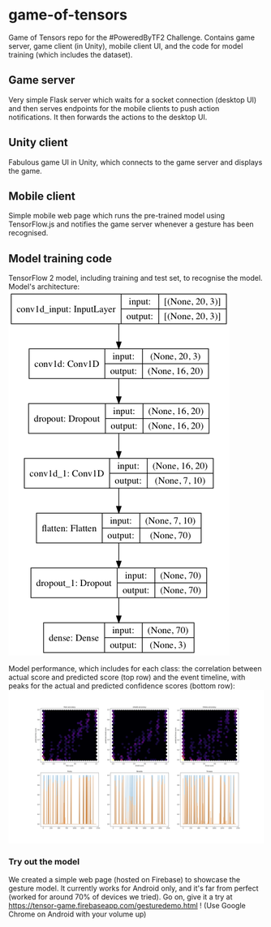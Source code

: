 # game-of-tensors
Game of Tensors repo for the #PoweredByTF2 Challenge. Contains game server, game client (in Unity), mobile client UI, and the code for model training (which includes the dataset).

## Game server
Very simple Flask server which waits for a socket connection (desktop UI) and then serves endpoints for the mobile clients to push action notifications. It then forwards the actions to the desktop UI.

## Unity client
Fabulous game UI in Unity, which connects to the game server and displays the game.

## Mobile client
Simple mobile web page which runs the pre-trained model using TensorFlow.js and notifies the game server whenever a gesture has been recognised.

## Model training code
TensorFlow 2 model, including training and test set, to recognise the model.
Model's architecture:
![Gesture model architecture](https://github.com/AndersonDaniel/game-of-tensors/blob/master/model/model.png?raw=true)

Model performance, which includes for each class: the correlation between actual score and predicted score (top row) and the event timeline, with peaks for the actual and predicted confidence scores (bottom row):
![Gesture model performance](https://github.com/AndersonDaniel/game-of-tensors/blob/master/model/model_performance.png?raw=true)

### Try out the model
We created a simple web page (hosted on Firebase) to showcase the gesture model. It currently works for Android only, and it's far from perfect (worked for around 70% of devices we tried). Go on, give it a try at https://tensor-game.firebaseapp.com/gesturedemo.html ! (Use Google Chrome on Android with your volume up)
